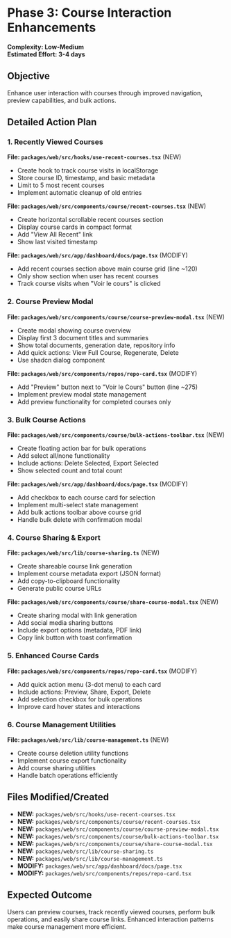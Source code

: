 # Phase 3: Course Interaction Enhancements

**Complexity: Low-Medium**  
**Estimated Effort: 3-4 days**

## Objective
Enhance user interaction with courses through improved navigation, preview capabilities, and bulk actions.

## Detailed Action Plan

### 1. Recently Viewed Courses
**File: `packages/web/src/hooks/use-recent-courses.tsx`** (NEW)  
- Create hook to track course visits in localStorage
- Store course ID, timestamp, and basic metadata
- Limit to 5 most recent courses
- Implement automatic cleanup of old entries

**File: `packages/web/src/components/course/recent-courses.tsx`** (NEW)
- Create horizontal scrollable recent courses section
- Display course cards in compact format
- Add "View All Recent" link
- Show last visited timestamp

**File: `packages/web/src/app/dashboard/docs/page.tsx`** (MODIFY)
- Add recent courses section above main course grid (line ~120)
- Only show section when user has recent courses
- Track course visits when "Voir le cours" is clicked

### 2. Course Preview Modal
**File: `packages/web/src/components/course/course-preview-modal.tsx`** (NEW)
- Create modal showing course overview
- Display first 3 document titles and summaries
- Show total documents, generation date, repository info
- Add quick actions: View Full Course, Regenerate, Delete
- Use shadcn dialog component

**File: `packages/web/src/components/repos/repo-card.tsx`** (MODIFY)  
- Add "Preview" button next to "Voir le Cours" button (line ~275)
- Implement preview modal state management
- Add preview functionality for completed courses only

### 3. Bulk Course Actions
**File: `packages/web/src/components/course/bulk-actions-toolbar.tsx`** (NEW)
- Create floating action bar for bulk operations
- Add select all/none functionality
- Include actions: Delete Selected, Export Selected
- Show selected count and total count

**File: `packages/web/src/app/dashboard/docs/page.tsx`** (MODIFY)
- Add checkbox to each course card for selection
- Implement multi-select state management
- Add bulk actions toolbar above course grid
- Handle bulk delete with confirmation modal

### 4. Course Sharing & Export
**File: `packages/web/src/lib/course-sharing.ts`** (NEW)
- Create shareable course link generation
- Implement course metadata export (JSON format)
- Add copy-to-clipboard functionality
- Generate public course URLs

**File: `packages/web/src/components/course/share-course-modal.tsx`** (NEW)
- Create sharing modal with link generation
- Add social media sharing buttons
- Include export options (metadata, PDF link)
- Copy link button with toast confirmation

### 5. Enhanced Course Cards  
**File: `packages/web/src/components/repos/repo-card.tsx`** (MODIFY)
- Add quick action menu (3-dot menu) to each card
- Include actions: Preview, Share, Export, Delete
- Add selection checkbox for bulk operations
- Improve card hover states and interactions

### 6. Course Management Utilities
**File: `packages/web/src/lib/course-management.ts`** (NEW)
- Create course deletion utility functions
- Implement course export functionality  
- Add course sharing utilities
- Handle batch operations efficiently

## Files Modified/Created
- **NEW:** `packages/web/src/hooks/use-recent-courses.tsx`
- **NEW:** `packages/web/src/components/course/recent-courses.tsx`
- **NEW:** `packages/web/src/components/course/course-preview-modal.tsx`
- **NEW:** `packages/web/src/components/course/bulk-actions-toolbar.tsx`
- **NEW:** `packages/web/src/components/course/share-course-modal.tsx`
- **NEW:** `packages/web/src/lib/course-sharing.ts`
- **NEW:** `packages/web/src/lib/course-management.ts`
- **MODIFY:** `packages/web/src/app/dashboard/docs/page.tsx`
- **MODIFY:** `packages/web/src/components/repos/repo-card.tsx`

## Expected Outcome
Users can preview courses, track recently viewed courses, perform bulk operations, and easily share course links. Enhanced interaction patterns make course management more efficient.